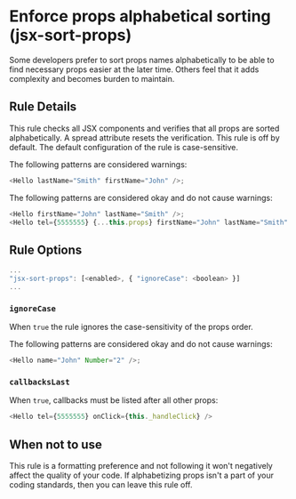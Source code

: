 # Enforce props alphabetical sorting (jsx-sort-props)

Some developers prefer to sort props names alphabetically to be able to find necessary props easier at the later time. Others feel that it adds complexity and becomes burden to maintain.

## Rule Details

This rule checks all JSX components and verifies that all props are sorted alphabetically. A spread attribute resets the verification. This rule is off by default.
The default configuration of the rule is case-sensitive.

The following patterns are considered warnings:

```js
<Hello lastName="Smith" firstName="John" />;
```

The following patterns are considered okay and do not cause warnings:

```js
<Hello firstName="John" lastName="Smith" />;
<Hello tel={5555555} {...this.props} firstName="John" lastName="Smith" />;
```

## Rule Options

```js
...
"jsx-sort-props": [<enabled>, { "ignoreCase": <boolean> }]
...
```

### `ignoreCase`

When `true` the rule ignores the case-sensitivity of the props order.

The following patterns are considered okay and do not cause warnings:

```js
<Hello name="John" Number="2" />;
```

### `callbacksLast`

When `true`, callbacks must be listed after all other props:

```js
<Hello tel={5555555} onClick={this._handleClick} />
```

## When not to use

This rule is a formatting preference and not following it won't negatively affect the quality of your code. If alphabetizing props isn't a part of your coding standards, then you can leave this rule off.
